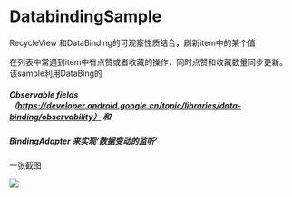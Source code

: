# DatabindingSample
RecycleView 和DataBinding的可观察性质结合，刷新item中的某个值

在列表中常遇到item中有点赞或者收藏的操作，同时点赞和收藏数量同步更新。该sample利用DataBing的<br>
##### Observable fields（https://developer.android.google.cn/topic/libraries/data-binding/observability） 和
##### BindingAdapter 来实现‘数据变动的监听’

一张截图<br>

![](https://github.com/Taylorxu/DatabindingSample/blob/master/app/src/main/res/mipmap/Screenshot_20181011-183639.jpg)

